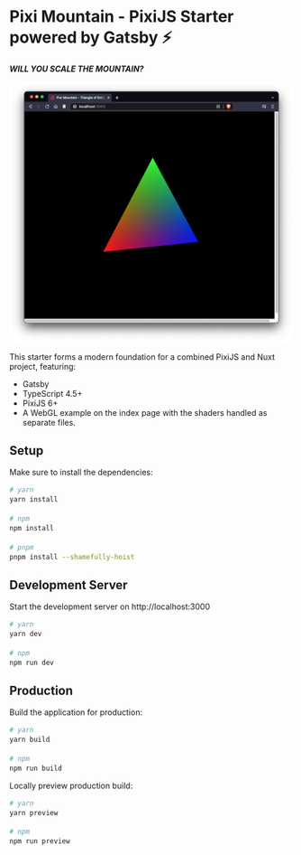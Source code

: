 # Pixi Mountain - PixiJS Starter powered by Gatsby ⚡️

***WILL YOU SCALE THE MOUNTAIN?***

![The Rainbow Triangle of Enlightenment](/docs/assets/triangle-of-enlightenment.png "Triangle of Enlightenment")

This starter forms a modern foundation for a combined PixiJS and Nuxt project, featuring:

* Gatsby
* TypeScript 4.5+
* PixiJS 6+
* A WebGL example on the index page with the shaders handled as separate files.

## Setup

Make sure to install the dependencies:

```bash
# yarn
yarn install

# npm
npm install

# pnpm
pnpm install --shamefully-hoist
```

## Development Server

Start the development server on http://localhost:3000

```bash
# yarn
yarn dev

# npm
npm run dev
```

## Production

Build the application for production:

```bash
# yarn
yarn build

# npm
npm run build
```

Locally preview production build:

```bash
# yarn
yarn preview

# npm
npm run preview
```
